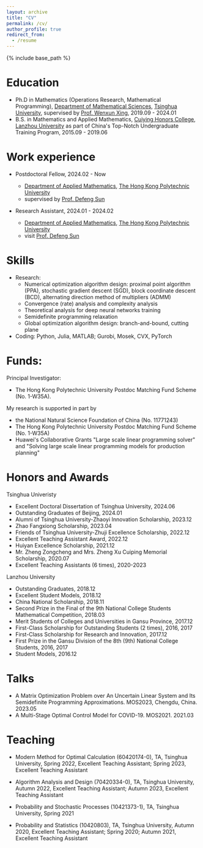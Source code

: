 ```yaml
---
layout: archive
title: "CV"
permalink: /cv/
author_profile: true
redirect_from:
  - /resume
---
```


{% include base_path %}

Education
======
* Ph.D in Mathematics (Operations Research, Mathematical Programming), [Department of Mathematical Sciences](https://www.math.tsinghua.edu.cn/), [Tsinghua University](https://www.tsinghua.edu.cn/), supervised by [Prof. Wenxun Xing](https://www.genealogy.math.ndsu.nodak.edu/id.php?id=182440), 2019.09 - 2024.01
* B.S. in Mathematics and Applied Mathematics, [Cuiying Honors College](https://cycollege.lzu.edu.cn/), [Lanzhou University](https://www.lzu.edu.cn/) as part of
China's Top-Notch Undergraduate Training Program, 2015.09 - 2019.06

Work experience
======
* Postdoctoral Fellow, 2024.02 - Now
  * [Department of Applied Mathematics](https://www.polyu.edu.hk/ama/), [The Hong Kong Polytechnic University](https://www.polyu.edu.hk/)
  * supervised by [Prof. Defeng Sun](https://www.polyu.edu.hk/ama/profile/dfsun/)

* Research Assistant, 2024.01 - 2024.02
  * [Department of Applied Mathematics](https://www.polyu.edu.hk/ama/), [The Hong Kong Polytechnic University](https://www.polyu.edu.hk/)
  * visit [Prof. Defeng Sun](https://www.polyu.edu.hk/ama/profile/dfsun/)
  
Skills
======
* Research:
  * Numerical optimization algorithm design: proximal point algorithm (PPA), stochastic gradient descent (SGD), block
coordinate descent (BCD), alternating direction method of multipliers (ADMM)
  * Convergence (rate) analysis and complexity analysis
  * Theoretical analysis for deep neural networks training
  * Semidefinite programming relaxation
  * Global optimization algorithm design: branch-and-bound, cutting plane
* Coding:
  Python, Julia, MATLAB; Gurobi, Mosek, CVX, PyTorch

Funds:
======

Principal Investigator:

* The Hong Kong Polytechnic University Postdoc Matching Fund Scheme (No. 1-W35A).

My research is supported in part by

* the National Natural Science Foundation of China (No. 11771243)
* The Hong Kong Polytechnic University Postdoc Matching Fund Scheme (No. 1-W35A)
* Huawei's Collaborative Grants "Large scale linear programming solver" and "Solving large scale
linear programming models for production planning"

Honors and Awards
======
Tsinghua Univeristy

* Excellent Doctoral Dissertation of Tsinghua University, 2024.06
* Outstanding Graduates of Beijing, 2024.01
* Alumni of Tsinghua University-Zhaoyi Innovation Scholarship, 2023.12
* Zhao Fangxiong Scholarship, 2023.04
* Friends of Tsinghua University-Zhuji Excellence Scholarship, 2022.12
* Excellent Teaching Assistant Award, 2022.12
* Huiyan Excellence Scholarship, 2021.12
* Mr. Zheng Zongcheng and Mrs. Zheng Xu Cuiping Memorial Scholarship, 2020.07
* Excellent Teaching Assistants (6 times), 2020-2023

Lanzhou University

* Outstanding Graduates, 2018.12
* Excellent Student Models, 2018.12
* China National Scholarship, 2018.11
* Second Prize in the Final of the 9th National College Students Mathematical Competition, 2018.03
* Merit Students of Colleges and Universities in Gansu Province, 2017.12
* First-Class Scholarship for Outstanding Students (2 times), 2016, 2017
* First-Class Scholarship for Research and Innovation, 2017.12
* First Prize in the Gansu Division of the 8th (9th) National College Students, 2016, 2017
* Student Models, 2016.12



Talks
======
* A Matrix Optimization Problem over An Uncertain Linear System and Its Semidefinite Programming Approximations. MOS2023, Chengdu, China. 2023.05
* A Multi-Stage Optimal Control Model for COVID-19. MOS2021. 2021.03
  
Teaching
======

* Modern Method for Optimal Calculation (60420174-0), TA, Tsinghua University,
  Spring 2022, Excellent Teaching Assistant; Spring 2023, Excellent Teaching Assistant

* Algorithm Analysis and Design (70420334-0), TA, Tsinghua University,
Autumn 2022, Excellent Teaching Assistant; Autumn 2023, Excellent Teaching Assistant

* Probability and Stochastic Processes (10421373-1), TA, Tsinghua University, Spring 2021

* Probability and Statistics (10420803), TA, Tsinghua University,
  Autumn 2020, Excellent Teaching Assistant; Spring 2020; Autumn 2021, Excellent Teaching Assistant


